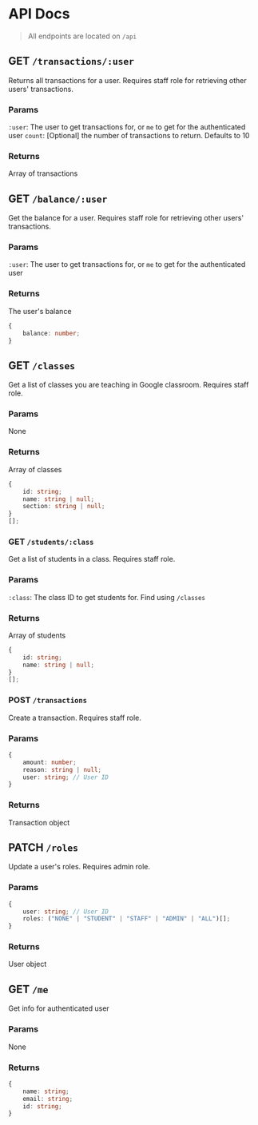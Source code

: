 # API Docs

> All endpoints are located on `/api`

## GET `/transactions/:user`

Returns all transactions for a user. Requires staff role for retrieving other users' transactions.

### Params

`:user`: The user to get transactions for, or `me` to get for the authenticated user
`count`: [Optional] the number of transactions to return. Defaults to 10

### Returns

Array of transactions

## GET `/balance/:user`

Get the balance for a user. Requires staff role for retrieving other users' transactions.

### Params

`:user`: The user to get transactions for, or `me` to get for the authenticated user

### Returns

The user's balance

```ts
{
	balance: number;
}
```

## GET `/classes`

Get a list of classes you are teaching in Google classroom. Requires staff role.

### Params

None

### Returns

Array of classes

```ts
{
	id: string;
	name: string | null;
	section: string | null;
}
[];
```

### GET `/students/:class`

Get a list of students in a class. Requires staff role.

### Params

`:class`: The class ID to get students for. Find using `/classes`

### Returns

Array of students

```ts
{
	id: string;
	name: string | null;
}
[];
```

### POST `/transactions`

Create a transaction. Requires staff role.

### Params

```ts
{
	amount: number;
	reason: string | null;
	user: string; // User ID
}
```

### Returns

Transaction object

## PATCH `/roles`

Update a user's roles. Requires admin role.

### Params

```ts
{
	user: string; // User ID
	roles: ("NONE" | "STUDENT" | "STAFF" | "ADMIN" | "ALL")[];
}
```

### Returns

User object

## GET `/me`

Get info for authenticated user

### Params

None

### Returns

```ts
{
	name: string;
	email: string;
	id: string;
}
```
